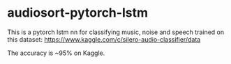 # audiosort-pytorch-lstm

This is a pytorch lstm nn for classifying music, noise and speech trained on this dataset: https://www.kaggle.com/c/silero-audio-classifier/data 

The accuracy is ~95% on Kaggle.
